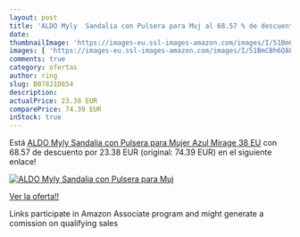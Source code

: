 ```yaml
---
layout: post
title: 'ALDO Myly  Sandalia con Pulsera para Muj al 68.57 % de descuento'
date: 
thumbnailImage: 'https://images-eu.ssl-images-amazon.com/images/I/51BmCBh6Q8L._SL200_.jpg'
images: [ 'https://images-eu.ssl-images-amazon.com/images/I/51BmCBh6Q8L._SL200_.jpg' ]
comments: true
category: ofertas
author: ring
slug: B078J1D854
description:
actualPrice: 23.38 EUR
comparePrice: 74.39 EUR
inStock: true
---
```


Está [ALDO Myly  Sandalia con Pulsera para Mujer  Azul  Mirage   38 EU](https://www.amazon.es/dp/B078J1D854/?tag=tolees-21) con 68.57 de descuento por 23.38 EUR (original: 74.39 EUR) en el siguiente enlace!

[![ALDO Myly  Sandalia con Pulsera para Muj](https://images-eu.ssl-images-amazon.com/images/I/51BmCBh6Q8L._SL200_.jpg)](https://www.amazon.es/dp/B078J1D854/?tag=tolees-21)

[Ver la oferta!!](https://www.amazon.es/dp/B078J1D854/?tag=tolees-21)

Links participate in Amazon Associate program and might generate a comission on qualifying sales


